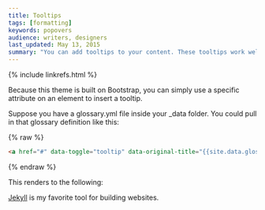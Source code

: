 ```yaml
---
title: Tooltips
tags: [formatting]
keywords: popovers
audience: writers, designers
last_updated: May 13, 2015
summary: "You can add tooltips to your content. These tooltips work well for glossary definitions."
---
```

{% include linkrefs.html %} 

Because this theme is built on Bootstrap, you can simply use a specific attribute on an element to insert a tooltip. 

Suppose you have a glossary.yml file inside your \_data folder. You could pull in that glossary definition like this:

{% raw %} 
```html
<a href="#" data-toggle="tooltip" data-original-title="{{site.data.glossary.jekyll_platform}}">Jekyll</a> is my favorite tool for building websites.</a>
```
{% endraw %}

This renders to the following:

<a href="#" data-toggle="tooltip" data-original-title="{{site.data.glossary.jekyll_platform}}">Jekyll</a> is my favorite tool for building websites.</a>